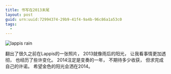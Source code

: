 ```yaml
---
title: 书写在2013末尾
layout: post
guid: urn:uuid:72994374-29b9-41f4-9a4b-96c86a1a53c0
tags:
  - 
---
```


![lappis rain](http://pic.yupoo.com/lishugo/DqwcjzTu/5zDRV.jpg)

翻出了很久之前在Lappis的一张照片，
2013就像雨后的阳光，
让我看事情更加透彻，
也经历了些许变化。
2014注定是变奏的一年，
不期待多少收获，
但求完成自己的许诺。
希望金色的阳光会洒在2014。
